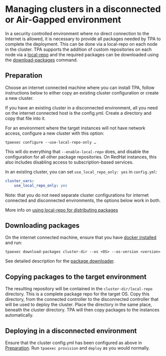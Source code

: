 # Managing clusters in a disconnected or Air-Gapped environment

In a security controlled environment where no direct connection to the
Internet is allowed, it is necessary to provide all packages needed by
TPA to complete the deployment. This can be done via a local-repo on
each node in the cluster. TPA supports the addition of custom
repositories on each node via a
[local-repo](local-repo.md) and the required packages can be downloaded
using the [download-packages](tpaexec-download-packages.md) command.

## Preparation

Choose an internet connected machine where you can install TPA,
follow instructions below to either copy an existing cluster
configuration or create a new cluster.

If you have an existing cluster in a disconnected environment, all you
need on the internet connected host is the config.yml. Create a
directory and copy that file into it.

For an environment where the target instances will not have network
access, configure a new cluster with this option:

    tpaexec configure --use-local-repo-only …

This will do everything that `--enable-local-repo` does, and disable the
configuration for all other package repositories. On RedHat instances,
this also includes disabling access to subscription-based services.

In an existing cluster, you can set `use_local_repo_only: yes` in
`config.yml`:

```yaml
cluster_vars:
    use_local_repo_only: yes
```

Note: that you do not need separate cluster configurations for internet
connected and disconnected environments, the options below work in both.

More info on [using local-repo for distributing packages](local-repo.md)

## Downloading packages

On the internet connected machine, ensure that you
have [docker installed](platform-docker.md) and run:

```shell
tpaexec download-packages cluster-dir --os <OS> --os-version <version>
```

See detailed description for
the [package downloader](tpaexec-download-packages.md).

## Copying packages to the target environment

The resulting repository will be contained in the
`cluster-dir/local-repo` directory. This is a complete package repo for
the target OS. Copy this directory, from the connected controller to the
disconnected controller that will be used to deploy the cluster. Place
the directory in the same place, beneath the cluster directory. TPA
will then copy packages to the instances automatically.

## Deploying in a disconnected environment

Ensure that the cluster config.yml has been configured as above in
[Preparation](#preparation). Run `tpaexec provision` and `deploy` as you
would normally.
